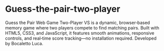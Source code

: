 # Guess-the-pair-two-player
 Guess the Pair Web Game Two-Player VS is a dynamic, browser‑based memory game where two players compete to find matching pairs. Built with HTML5, CSS3, and JavaScript, it features smooth animations, responsive controls, and real‑time score tracking—no installation required. Developed by Bocaletto Luca.
